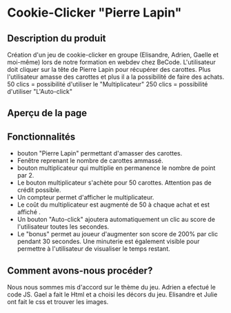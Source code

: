 # Cookie-Clicker "Pierre Lapin"

## Description du produit
Création d'un jeu de cookie-clicker en groupe (Elisandre, Adrien, Gaelle et moi-même) lors de notre formation en webdev chez BeCode. L'utilisateur doit cliquer sur la tête de Pierre Lapin pour récupérer des carottes. Plus l'utilisateur amasse des carottes et plus il a la possibilité de faire des achats. 
50 clics = possibilité d'utiliser le "Multiplicateur"
250 clics = possibilité d'utiliser "L'Auto-click"

## Aperçu de la page

## Fonctionnalités
* bouton "Pierre Lapin" permettant d'amasser des carottes.
* Fenêtre reprenant le nombre de carottes ammassé.
* bouton multiplicateur qui multiplie en permanence le nombre de point par 2.
* Le bouton multiplicateur s'achète pour 50 carottes. Attention pas de crédit possible.
* Un compteur permet d'afficher le multiplicateur.
* Le coût du multiplicateur est augmenté de 50 à chaque achat et est affiché .
* Un bouton "Auto-click" ajoutera automatiquement un clic au score de l'utilisateur toutes les secondes.
* Le "bonus" permet au joueur d'augmenter son score de 200% par clic pendant 30 secondes. Une minuterie est également visible pour permettre à l'utilisateur de visualiser le temps restant.

## Comment avons-nous procéder?
Nous nous sommes mis d'accord sur le thème du jeu. Adrien a efectué le code JS. Gael a fait le Html et a choisi les décors du jeu. Elisandre et Julie ont fait le css et trouver les images.